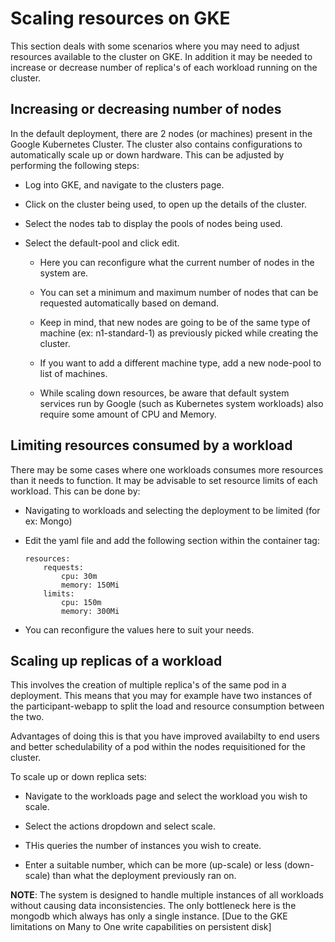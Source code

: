 # Scaling resources on GKE

This section deals with some scenarios where you may need to adjust resources available to the cluster on GKE. In addition it may be needed to increase or decrease number of replica's of each workload running on the cluster.

## Increasing or decreasing number of nodes

In the default deployment, there are 2 nodes (or machines) present in the Google Kubernetes Cluster. The cluster also contains configurations to automatically scale up or down hardware. This can be adjusted by performing the following steps:

- Log into GKE, and navigate to the clusters page.

- Click on the cluster being used, to open up the details of the cluster.

- Select the nodes tab to display the pools of nodes being used.

- Select the default-pool and click edit.

    - Here you can reconfigure what the current number of nodes in the system are.
    
    - You can set a minimum and maximum number of nodes that can be requested automatically based on demand.
    
    - Keep in mind, that new nodes are going to be of the same type of machine (ex: n1-standard-1) as previously picked while creating the cluster.
    
    - If you want to add a different machine type, add a new node-pool to list of machines.
    
    - While scaling down resources, be aware that default system services run by Google (such as Kubernetes system workloads) also require some amount of CPU and Memory.

## Limiting resources consumed by a workload

There may be some cases where one workloads consumes more resources than it needs to function. It may be advisable to set resource limits of each workload. This can be done by:

- Navigating to workloads and selecting the deployment to be limited (for ex: Mongo)

- Edit the yaml file and add the following section within the container tag:

    ```
    resources:
        requests:
            cpu: 30m
            memory: 150Mi
        limits:
            cpu: 150m
            memory: 300Mi
    ```

- You can reconfigure the values here to suit your needs.

## Scaling up replicas of a workload

This involves the creation of multiple replica's of the same pod in a deployment. This means that you may for example have two instances of the participant-webapp to split the load and resource consumption between the two.

Advantages of doing this is that you have improved availabilty to end users and better schedulability of a pod within the nodes requisitioned for the cluster.

To scale up or down replica sets:

- Navigate to the workloads page and select the workload you wish to scale.

- Select the actions dropdown and select scale.

- THis queries the number of instances you wish to create.

- Enter a suitable number, which can be more (up-scale) or less (down-scale) than what the deployment previously ran on.

**NOTE**: The system is designed to handle multiple instances of all workloads without causing data inconsistencies. The only bottleneck here is the mongodb which always has only a single instance. [Due to the GKE limitations on Many to One write capabilities on persistent disk]